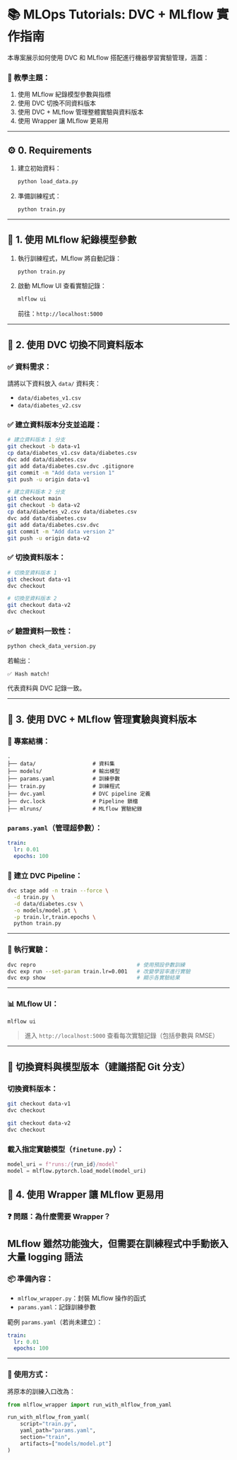 # 📚 MLOps Tutorials: DVC + MLflow 實作指南

本專案展示如何使用 DVC 和 MLflow 搭配進行機器學習實驗管理，涵蓋：

### 🧪 教學主題：

1. 使用 MLflow 紀錄模型參數與指標
2. 使用 DVC 切換不同資料版本
3. 使用 DVC + MLflow 管理整體實驗與資料版本
4. 使用 Wrapper 讓 MLflow 更易用

---

## ⚙️ 0. Requirements

1. 建立初始資料：

   ```bash
   python load_data.py
   ```

2. 準備訓練程式：

   ```bash
   python train.py
   ```

---

## 📌 1. 使用 MLflow 紀錄模型參數

1. 執行訓練程式，MLflow 將自動記錄：

   ```bash
   python train.py
   ```

2. 啟動 MLflow UI 查看實驗記錄：

   ```bash
   mlflow ui
   ```

   前往：`http://localhost:5000`

---

## 📌 2. 使用 DVC 切換不同資料版本

### ✅ 資料需求：

請將以下資料放入 `data/` 資料夾：

* `data/diabetes_v1.csv`
* `data/diabetes_v2.csv`

### ✅ 建立資料版本分支並追蹤：

```bash
# 建立資料版本 1 分支
git checkout -b data-v1
cp data/diabetes_v1.csv data/diabetes.csv
dvc add data/diabetes.csv
git add data/diabetes.csv.dvc .gitignore
git commit -m "Add data version 1"
git push -u origin data-v1

# 建立資料版本 2 分支
git checkout main
git checkout -b data-v2
cp data/diabetes_v2.csv data/diabetes.csv
dvc add data/diabetes.csv
git add data/diabetes.csv.dvc
git commit -m "Add data version 2"
git push -u origin data-v2
```

### ✅ 切換資料版本：

```bash
# 切換至資料版本 1
git checkout data-v1
dvc checkout

# 切換至資料版本 2
git checkout data-v2
dvc checkout
```

### ✅ 驗證資料一致性：

```bash
python check_data_version.py
```

若輸出：

```
✅ Hash match!
```

代表資料與 DVC 記錄一致。

---

## 📌 3. 使用 DVC + MLflow 管理實驗與資料版本

### 📁 專案結構：

```
.
├── data/                  # 資料集
├── models/                # 輸出模型
├── params.yaml            # 訓練參數
├── train.py               # 訓練程式
├── dvc.yaml               # DVC pipeline 定義
├── dvc.lock               # Pipeline 鎖檔
├── mlruns/                # MLflow 實驗紀錄
```

### `params.yaml`（管理超參數）：

```yaml
train:
  lr: 0.01
  epochs: 100
```

### 🔧 建立 DVC Pipeline：

```bash
dvc stage add -n train --force \
  -d train.py \
  -d data/diabetes.csv \
  -o models/model.pt \
  -p train.lr,train.epochs \
  python train.py
```

---

### 🚀 執行實驗：

```bash
dvc repro                                # 使用預設參數訓練
dvc exp run --set-param train.lr=0.001   # 改變學習率進行實驗
dvc exp show                             # 顯示各實驗結果
```

---

### 📊 MLflow UI：

```bash
mlflow ui
```

> 進入 `http://localhost:5000` 查看每次實驗記錄（包括參數與 RMSE）

---

## 🔁 切換資料與模型版本（建議搭配 Git 分支）

### 切換資料版本：

```bash
git checkout data-v1
dvc checkout

git checkout data-v2
dvc checkout
```

### 載入指定實驗模型（`finetune.py`）：

```python
model_uri = f"runs:/{run_id}/model"
model = mlflow.pytorch.load_model(model_uri)
```

## 📌 4. 使用 Wrapper 讓 MLflow 更易用

### ❓ 問題：為什麼需要 Wrapper？

MLflow 雖然功能強大，但需要在訓練程式中手動嵌入大量 logging 語法
---

### 📦 準備內容：

* `mlflow_wrapper.py`：封裝 MLflow 操作的函式
* `params.yaml`：記錄訓練參數

範例 `params.yaml`（若尚未建立）：

```yaml
train:
  lr: 0.01
  epochs: 100
```

---

### 🧪 使用方式：

將原本的訓練入口改為：

```python
from mlflow_wrapper import run_with_mlflow_from_yaml

run_with_mlflow_from_yaml(
    script="train.py",
    yaml_path="params.yaml",
    section="train",
    artifacts=["models/model.pt"]
)
```